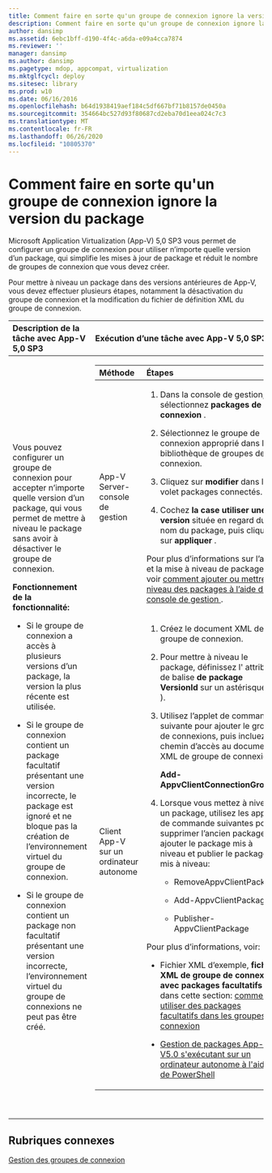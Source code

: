 ```yaml
---
title: Comment faire en sorte qu'un groupe de connexion ignore la version du package
description: Comment faire en sorte qu'un groupe de connexion ignore la version du package
author: dansimp
ms.assetid: 6ebc1bff-d190-4f4c-a6da-e09a4cca7874
ms.reviewer: ''
manager: dansimp
ms.author: dansimp
ms.pagetype: mdop, appcompat, virtualization
ms.mktglfcycl: deploy
ms.sitesec: library
ms.prod: w10
ms.date: 06/16/2016
ms.openlocfilehash: b64d1938419aef184c5df667bf71b8157de0450a
ms.sourcegitcommit: 354664bc527d93f80687cd2eba70d1eea024c7c3
ms.translationtype: MT
ms.contentlocale: fr-FR
ms.lasthandoff: 06/26/2020
ms.locfileid: "10805370"
---
```

# Comment faire en sorte qu'un groupe de connexion ignore la version du package


Microsoft Application Virtualization (App-V) 5,0 SP3 vous permet de configurer un groupe de connexion pour utiliser n’importe quelle version d’un package, qui simplifie les mises à jour de package et réduit le nombre de groupes de connexion que vous devez créer.

Pour mettre à niveau un package dans des versions antérieures de App-V, vous devez effectuer plusieurs étapes, notamment la désactivation du groupe de connexion et la modification du fichier de définition XML du groupe de connexion.

<table>
<colgroup>
<col width="50%" />
<col width="50%" />
</colgroup>
<thead>
<tr class="header">
<th align="left">Description de la tâche avec App-V 5,0 SP3</th>
<th align="left">Exécution d’une tâche avec App-V 5,0 SP3</th>
</tr>
</thead>
<tbody>
<tr class="odd">
<td align="left"><p>Vous pouvez configurer un groupe de connexion pour accepter n’importe quelle version d’un package, qui vous permet de mettre à niveau le package sans avoir à désactiver le groupe de connexion.</p>
<p><strong>Fonctionnement de la fonctionnalité:</strong></p>
<ul>
<li><p>Si le groupe de connexion a accès à plusieurs versions d’un package, la version la plus récente est utilisée.</p></li>
<li><p>Si le groupe de connexion contient un package facultatif présentant une version incorrecte, le package est ignoré et ne bloque pas la création de l’environnement virtuel du groupe de connexion.</p></li>
<li><p>Si le groupe de connexion contient un package non facultatif présentant une version incorrecte, l’environnement virtuel du groupe de connexions ne peut pas être créé.</p></li>
</ul></td>
<td align="left"><table>
<colgroup>
<col width="50%" />
<col width="50%" />
</colgroup>
<thead>
<tr class="header">
<th align="left">Méthode</th>
<th align="left">Étapes</th>
</tr>
</thead>
<tbody>
<tr class="odd">
<td align="left"><p>App-V Server-console de gestion</p></td>
<td align="left"><ol>
<li><p>Dans la console de gestion, sélectionnez <strong> packages de </strong> &gt; <strong> connexion </strong> .</p></li>
<li><p>Sélectionnez le groupe de connexion approprié dans la bibliothèque de groupes de connexion.</p></li>
<li><p>Cliquez sur <strong> modifier </strong> dans le volet packages connectés.</p></li>
<li><p>Cochez <strong> la case utiliser une version </strong> située en regard du nom du package, puis cliquez sur <strong> appliquer </strong> .</p></li>
</ol>
<p>Pour plus d’informations sur l’ajout et la mise à niveau de packages, voir <a href="how-to-add-or-upgrade-packages-by-using-the-management-console-beta-gb18030.md" data-raw-source="[How to Add or Upgrade Packages by Using the Management Console](how-to-add-or-upgrade-packages-by-using-the-management-console-beta-gb18030.md)"> comment ajouter ou mettre à niveau des packages à l’aide de la console de gestion </a> .</p></td>
</tr>
<tr class="even">
<td align="left"><p>Client App-V sur un ordinateur autonome</p></td>
<td align="left"><ol>
<li><p>Créez le document XML de groupe de connexion.</p></li>
<li><p>Pour mettre à niveau le package, définissez l' <strong> </strong> attribut de balise <strong> de package VersionId </strong> sur un astérisque ( <strong>*</strong> ).</p></li>
<li><p>Utilisez l’applet de commande suivante pour ajouter le groupe de connexions, puis incluez le chemin d’accès au document XML de groupe de connexion:</p>
<p><strong>Add-AppvClientConnectionGroup</strong></p></li>
<li><p>Lorsque vous mettez à niveau un package, utilisez les applets de commande suivantes pour supprimer l’ancien package, ajouter le package mis à niveau et publier le package mis à niveau:</p>
<ul>
<li><p>RemoveAppvClientPackage</p></li>
<li><p>Add-AppvClientPackage</p></li>
<li><p>Publisher-AppvClientPackage</p></li>
</ul></li>
</ol>
<p>Pour plus d’informations, voir:</p>
<ul>
<li><p>Fichier XML d’exemple, <strong> fichier XML de groupe de connexion avec packages facultatifs </strong> , dans cette section: <a href="how-to-use-optional-packages-in-connection-groups.md#bkmk-apps-plugs-optional" data-raw-source="[How to Use Optional Packages in Connection Groups](how-to-use-optional-packages-in-connection-groups.md#bkmk-apps-plugs-optional)"> comment utiliser des packages facultatifs dans les groupes de connexion</a></p></li>
<li><p><a href="how-to-manage-app-v-50-packages-running-on-a-stand-alone-computer-by-using-powershell.md" data-raw-source="[How to Manage App-V 5.0 Packages Running on a Stand-Alone Computer by Using PowerShell](how-to-manage-app-v-50-packages-running-on-a-stand-alone-computer-by-using-powershell.md)">Gestion de packages App-V5.0 s'exécutant sur un ordinateur autonome à l'aide de PowerShell</a></p></li>
</ul></td>
</tr>
</tbody>
</table>
<p> </p></td>
</tr>
</tbody>
</table>

 






## Rubriques connexes


[Gestion des groupes de connexion](managing-connection-groups.md)

 

 





